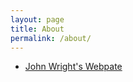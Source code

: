 ```yaml
---
layout: page
title: About
permalink: /about/
---
```

* [John Wright's Webpate](http://www.columbia.edu/~jw2966/)




